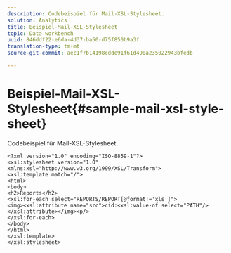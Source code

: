 ```yaml
---
description: Codebeispiel für Mail-XSL-Stylesheet.
solution: Analytics
title: Beispiel-Mail-XSL-Stylesheet
topic: Data workbench
uuid: 846ddf22-e6da-4d37-ba50-d75f850b9a3f
translation-type: tm+mt
source-git-commit: aec1f7b14198cdde91f61d490a235022943bfedb

---
```



# Beispiel-Mail-XSL-Stylesheet{#sample-mail-xsl-style-sheet}

Codebeispiel für Mail-XSL-Stylesheet.

```
<?xml version="1.0" encoding="ISO-8859-1"?>
<xsl:stylesheet version="1.0" xmlns:xsl="http://www.w3.org/1999/XSL/Transform">
<xsl:template match="/">
<html>
<body>
<h2>Reports</h2>
<xsl:for-each select="REPORTS/REPORT[@format!='xls']">
<img><xsl:attribute name="src">cid:<xsl:value-of select="PATH"/></xsl:attribute></img><p/>
</xsl:for-each>
</body>
</html>
</xsl:template>
</xsl:stylesheet>
```

